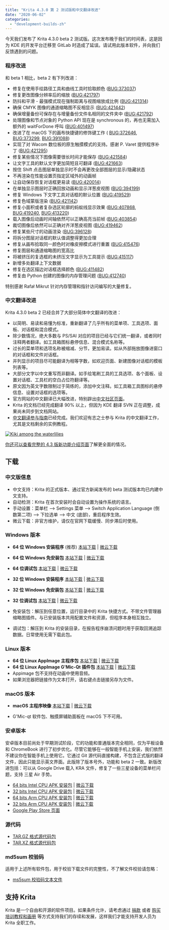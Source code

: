 ```yaml
---
title: "Krita 4.3.0 第 2 测试版和中文翻译改进"
date: "2020-06-02"
categories: 
  - "development-builds-zh"
---
```


今天我们发布了 Krita 4.3.0 beta 2 测试版。这次发布晚于我们的时间表，这是因为 KDE 的开发平台迁移至 GitLab 时造成了延误。请试用此版本软件，并向我们反馈遇到的问题。

### 程序改进

和 beta 1 相比，beta 2 有下列改进：

- 修复在使用手绘路径工具和曲线工具时拾取颜色 ([BUG:373037](https://bugs.kde.org/show_bug.cgi?id=373037))
- 修复更改图像分辨率后的缩放 ([BUG:421797](https://bugs.kde.org/show_bug.cgi?id=421797))
- 防抖和平滑 - 最强模式现在强制距离与视图缩放成比例 ([BUG:421314](https://bugs.kde.org/show_bug.cgi?id=421314))
- 确保 CMYK 图像的通道缩略图不反相显示 ([BUG:421442](https://bugs.kde.org/show_bug.cgi?id=421442))
- 确保增量备份可保存在与增量备份文件名相同的文件夹中 ([BUG:421792](https://bugs.kde.org/show_bug.cgi?id=421792))
- 处理图像和节点对象的 Python API 现在是 synchronous 的，再也无需加入额外的 waitForDone 呼叫 ([BUG:401497](https://bugs.kde.org/show_bug.cgi?id=401497))
- 改进了在 macOS 下的画布快捷键的修饰键工作 ( [BUG:372646](https://bugs.kde.org/show_bug.cgi?id=372646), [BUG:373299](https://bugs.kde.org/show_bug.cgi?id=373299), [BUG:391088](https://bugs.kde.org/show_bug.cgi?id=391088))
- 实现了对 Wacom 数位板的原生触摸模式的支持。感谢 P. Varet 提供程序补丁 ([BUG:421295](https://bugs.kde.org/show_bug.cgi?id=4221295))
- 修复某些情况下图像需要很长时间才能保存 ([BUG:421584](https://bugs.kde.org/show_bug.cgi?id=421584))
- 让文字工具的默认文字更加简短且可翻译 ([BUG:421663](https://bugs.kde.org/show_bug.cgi?id=421663))
- 按住 Shift 点击图层单独显示时不会再更改全部图层的显示/隐藏状态
- 不再渲染在性能设置页指定区域外的动画帧
- 让自动保存恢复对话框更易读 ([BUG:420014](https://bugs.kde.org/show_bug.cgi?id=420014))
- 在单独显示图层时正确回放动画和显示洋葱皮视图 ([BUG:394199](https://bugs.kde.org/show_bug.cgi?id=394199))
- 修复 Windows 下文字工具对话框的默认位置 ([BUG:419529](https://bugs.kde.org/show_bug.cgi?id=419529))
- 修复色域蒙版渲染 ([BUG:421142](https://bugs.kde.org/show_bug.cgi?id=421142))
- 修复小面积或者复杂选区轮廓的蚂蚁线显示效果 ([BUG:407868](https://bugs.kde.org/show_bug.cgi?id=407868), [BUG:419240](https://bugs.kde.org/show_bug.cgi?id=419240), [BUG:413220](https://bugs.kde.org/show_bug.cgi?id=413220))
- 载入图像后动画时间轴依然可以正确高亮当前帧 ([BUG:403854](https://bugs.kde.org/show_bug.cgi?id=403854))
- 裁切图像后依然可以正确对齐洋葱皮视图 ([BUG:419462](https://bugs.kde.org/show_bug.cgi?id=419462))
- 修复某些尺寸的动画渲染 ([BUG:396128](https://bugs.kde.org/show_bug.cgi?id=396128))
- 将拆分图层对话框的默认值调整得更加合理
- 修复从画布拾取同一颜色时对橡皮擦模式进行重置 ([BUG:415476](https://bugs.kde.org/show_bug.cgi?id=415476))
- 修复图层和通道缩略图的宽高比
- 将被挤压的复选框的未挤压文字显示为工具提示 ([BUG:415117](https://bugs.kde.org/show_bug.cgi?id=415117))
- 新增多处翻译上下文数据
- 修复在选区描边对话框选择颜色 ([BUG:411482](https://bugs.kde.org/show_bug.cgi?id=411482))
- 修复由 Python 创建的图像的内存管理问题 ([BUG:412740](https://bugs.kde.org/show_bug.cgi?id=412740))

特别感谢 Rafał Mikrut 针对内存管理和指针访问编写的大量修复。

### 中文翻译改进

Krita 4.3.0 beta 2 已经合并了大部分简体中文翻译的改进：

- 以简明、易读和易懂为标准，重新翻译了几乎所有的菜单项、工具选项、面板、对话框和混合模式。
- 除少数情况，绝大多数与 PS/SAI 对应的项目已经与它们统一翻译，或者同时注释两者翻译。如工具箱图标悬停信息、混合模式名称等。
- 过长的菜单项和选项名称被缩减、分节，更加易读。如从外部拖放图像进窗口的对话框和文件对话框。
- 并列显示的项目尽可能翻译为相等字数，如欢迎页面、新建图像对话框的模板列表等。
- 大部分文字以中文重写而非翻译。如手绘笔刷工具的工具选项、各个面板、设置对话框、工具栏的空白占位符翻译等。
- 原文因为英文字数限制过于简练的，添加中文注释。如工具箱工具图标的悬停信息、设置对话框的选项等。
- 官方网站的中文翻译已大幅改进，特别辟出[中文社区页面](https://krita.org/zh/get-involved-zh/overview-zh/)。
- Krita 的文档已经完成翻译 90% 以上，但因为 KDE 翻译 SVN 正在调整，成果尚未同步到文档网站。
- [中文翻译参与指南](https://krita.org/zh/get-involved-zh/krita-chinese-translation/)已经完成。我们欢迎有志之士参与 Krita 的中文翻译工作，尤其是文档剩余的实例教程。

[![Kiki among the waterlilies](/images/posts/2020/kiki_4.3.3_sm-1024x512.png)](/images/posts/2020/kiki_4.3.3_sm.png)

[你还可以查看完整的 4.3 版新功能介绍页面](https://krita.org/en/krita-4-3-release-notes/)了解更全面的情况。

## 下载

### 中文版信息

- 中文支持：Krita 的正式版本、通过官方新闻发布的 beta 测试版本均已内建中文支持。
- 自动检测：Krita 在首次安装时会自动设置为操作系统的语言。
- 手动设置：菜单栏 --> Settings 菜单 --> Switch Application Language (倒数第二项) --> 下拉选单 --> 中文 (底部)，重启程序生效。
- 微云下载：非官方维护，请仅在官网下载缓慢、同步滞后时使用。

### Windows 版本

- **64 位 Windows 安装程序** (推荐) [本站下载](https://download.kde.org/unstable/krita/4.3.0-beta2/krita-x64-4.3.0-beta2-setup.exe) | [微云下载](https://share.weiyun.com/60HLzj6I)
- **64 位 Windows 免安装包** [本站下载](https://download.kde.org/unstable/krita/4.3.0-beta2/krita-x64-4.3.0-beta2.zip) | [微云下载](https://share.weiyun.com/60HLzj6I)
- **64 位调试包** [本站下载](https://download.kde.org/unstable/krita/4.3.0-beta2/krita-x64-4.3.0-beta2-dbg.zip) | [微云下载](https://share.weiyun.com/60HLzj6I)

- **32 位 Windows 安装程序** [本站下载](https://download.kde.org/unstable/krita/4.3.0-beta2/krita-x86-4.3.0-beta2-setup.exe) | [微云下载](https://share.weiyun.com/Otvc2tpi)
- **32 位 Windows 免安装包** [本站下载](https://download.kde.org/unstable/krita/4.3.0-beta2/krita-x86-4.3.0-beta2.zip) | [微云下载](https://share.weiyun.com/Otvc2tpi)
- **32 位调试包** [本站下载](https://download.kde.org/unstable/krita/4.3.0-beta2/krita-x86-4.3.0-beta2-dbg.zip) | [微云下载](https://share.weiyun.com/Otvc2tpi)

- 免安装包：解压到任意位置，运行目录中的 Krita 快捷方式。不带文件管理器缩略图插件。与已安装版本共用配置文件和资源，但程序本身相互独立。
- 调试包：解压到 Krita 的安装目录，在报告程序崩溃问题时用于获取回溯追踪数据。日常使用无需下载此包。

### Linux 版本

- **64 位 Linux AppImage 主程序包** [本站下载](https://download.kde.org/unstable/krita/4.3.0-beta2/krita-4.3.0-beta2-x86_64.appimage) | [微云下载](https://share.weiyun.com/C0gZ6joR)
- **64 位 Linux AppImage G'Mic-Qt 插件包** [本站下载](https://download.kde.org/unstable/krita/4.3.0-beta2/gmic_krita_qt-x86_64.appimage) | [微云下载](https://share.weiyun.com/C0gZ6joR)
- Appimage 包不支持在动画中使用音频。
- 如果浏览器把链接作为文本打开，请右键点击链接另存为文件。

### macOS 版本

- **macOS 主程序映像** [本站下载](https://download.kde.org/unstable/krita/4.3.0-beta2/krita-4.3.0-beta2.dmg) | [微云下载](https://share.weiyun.com/gVg0CI53)

- G'Mic-qt 软件包、触摸屏辅助面板在 macOS 下不可用。

### 安卓版本

安卓版本目前尚处于早期测试阶段，它的功能和普通版本完全相同，仅为平板设备和 ChromeBook 进行了初步优化。尽管它能够在一般智能手机上安装，我们依然不建议你在智能手机上使用它。它通过 Git 源代码直接构建，不包含正式版的翻译文件，因此只能显示英文界面。此版除了版本号外，功能和 beta 2 一致。新版改进包括：可以从 Google Drive 载入 KRA 文件，修复了一些三星设备的菜单栏问题，支持 三星 Air 手势。

- [64 bits Intel CPU APK 安装包](https://download.kde.org/unstable/krita/4.3.0-beta2/krita-x86_64-signed.apk) | [微云下载](https://share.weiyun.com/tEkbnO1K)
- [32 bits Intel CPU APK 安装包](https://download.kde.org/unstable/krita/4.3.0-beta2/krita-x86-signed.apk) | [微云下载](https://share.weiyun.com/tEkbnO1K)
- [64 bits Arm CPU APK 安装包](https://download.kde.org/unstable/krita/4.3.0-beta2/krita-arm64-signed.apk) | [微云下载](https://share.weiyun.com/tEkbnO1K)
- [32 bits Arm CPU APK 安装包](https://download.kde.org/unstable/krita/4.3.0-beta2/krita-arm32-signed.apk) | [微云下载](https://share.weiyun.com/tEkbnO1K)
- [Google Play Store 页面](https://play.google.com/store/apps/details?id=org.krita)

### 源代码

- [TAR.GZ 格式源代码包](https://download.kde.org/unstable/krita/4.3.0-beta2/krita-4.3.0-beta2.tar.gz)
- [TAR.XZ 格式源代码包](https://download.kde.org/unstable/krita/4.3.0-beta2/krita-4.3.0-beta2.tar.xz)

### md5sum 校验码

适用于上述所有软件包，用于校验下载文件的完整性，不了解文件校验请忽略：

- [ms5sum 校验码文本文件](https://download.kde.org/unstable/krita/4.3.0-beta2/md5sum.txt)

## 支持 Krita

Krita 是一个自由和开源的软件项目。如果条件允许，请考虑通过 [捐款](https://krita.org/en/support-us/donations/) 或者 [购买培训教程和画册](https://krita.org/en/support-us/shop) 等方式支持我们的存续和发展，这样我们才能支持开发人员为 Krita 全职工作。
